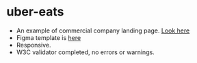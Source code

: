 # uber-eats

- An example of commercial company landing page. [Look here](https://kosh3n.github.io/uber-eats/)
- Figma template is [here](https://www.figma.com/file/8lxQ3PGYTHQsCgTXnEJre8/Uber-Eats)
- Responsive.
- W3C validator completed, no errors or warnings.
